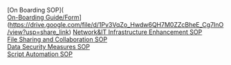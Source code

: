 
[On Boarding SOP]([
](https://drive.google.com/file/d/1X7qK3gKyjuk4f1VUisONyp_mB6jvKJVW/view?usp=share_link)
<br>
[On-Boarding Guide/Form]([)](https://drive.google.com/file/d/1Pv3VqZo_Hwdw6QH7M0ZZcBheE_Cg7InO/view?usp=share_link)
[Network&IT Infrastructure Enhancement SOP](https://drive.google.com/file/d/1knb7cNdOcPl2tLfjJXuTkTFkgbAfH5Cb/view?usp=share_link)
<br>
[File Sharing and Collaboration SOP](https://drive.google.com/file/d/1I0rVtqOx2q0WMzJ4HggRpahZpX34HPS7/view?usp=share_link)
<br>
[Data Security Measures SOP](https://drive.google.com/file/d/1krW6vv3kdZKaj_LlGVwn8q4grpNdzkPZ/view?usp=share_link)
<br>
[Script Automation SOP](https://docs.google.com/document/d/18xRTE-360Md3waWxsovMVEkjgNywb90_qPQ9hydp6eM/edit?usp=sharing)
